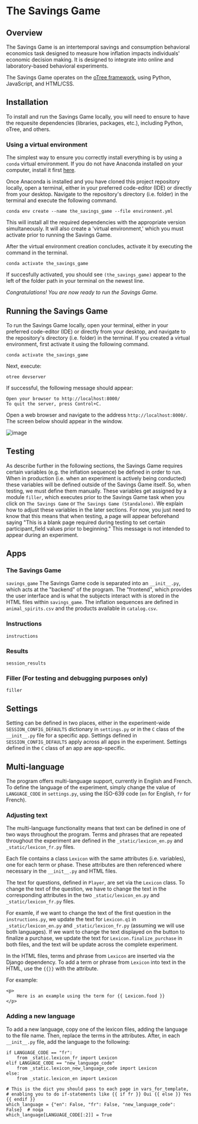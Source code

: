 # The Savings Game

## Overview
The Savings Game is an intertemporal savings and consumption behavioral economics task designed to measure how inflation impacts individuals' economic decision making. It is designed to integrate into online and laboratory-based behavioral experiments.

The Savings Game operates on the [oTree framework](https://www.otree.org/), using Python, JavaScript, and HTML/CSS.

## Installation
To install and run the Savings Game locally, you will need to ensure to have the requesite dependencies (libraries, packages, etc.), including Python, oTree, and others.
### Using a virtual environment
The simplest way to ensure you correctly install everything is by using a `conda` virtual environment. If you do not have Anaconda installed on your computer, install it first [here](https://www.anaconda.com/download).

Once Anaconda is installed and you have cloned this project repository locally, open a terminal, either in your preferred code-editor (IDE) or directly from your desktop. Navigate to the repository's directory (i.e. folder) in the terminal and execute the following command.
```
conda env create --name the_savings_game --file environment.yml
```
This will install all the required dependencies with the appropriate version simultaneously. It will also create a 'virtual environment,' which you must activate prior to running the Savings Game.

After the virtual environment creation concludes, activate it by executing the command in the terminal.
```
conda activate the_savings_game
```
If succesfully activated, you should see `(the_savings_game)` appear to the left of the folder path in your terminal on the newest line. 

*Congratulations! You are now ready to run the Savings Game.*

## Running the Savings Game
To run the Savings Game locally, open your terminal, either in your preferred code-editor (IDE) or directly from your desktop, and navigate to the repository's directory (i.e. folder) in the terminal. If you created a virtual environment, first activate it using the following command.
```
conda activate the_savings_game
```

Next, execute:
```
otree devserver
```
If successful, the following message should appear:
```
Open your browser to http://localhost:8000/
To quit the server, press Control+C.
```

Open a web browser and navigate to the address `http://localhost:8000/`. The screen below should appear in the window.

![image](https://github.com/le-nate/the_savings_game/assets/99023298/e927dcb3-d6be-4091-bd96-fe6dd7213cb2)

## Testing
As describe further in the following sections, the Savings Game requires certain variables (e.g. the inflation sequence) be defined in order to run. When in production (i.e. when an experiment is actively being conducted) these variables will be defined outside of the Savings Game itself. So, when testing, we must define them manually. These variables get assigned by a module `filler`, which executes prior to the Savings Game task when you click on `The Savings Game` or `The Savings Game (Standalone)`. We explain how to adjust these variables in the later sections. For now, you just need to know that this means that when testing, a page will appear beforehand saying "This is a blank page required during testing to set certain participant_field values prior to beginning." This message is not intended to appear during an experiment.

## Apps
### The Savings Game
`savings_game`
The Savings Game code is separated into an `__init__.py`, which acts at the "backend" of the program. The "frontend", which provides the user interface and is what the subjects interact with is stored in the HTML files within `savings_game`. The inflation sequences are defined in `animal_spirits.csv` and the products available in `catalog.csv`. 

### Instructions
`instructions`

### Results
`session_results`

### Filler (For testing and debugging purposes only)
`filler`

## Settings
Setting can be defined in two places, either in the experiment-wide `SESSION_CONFIG_DEFAULTS` dictionary in `settings.py` or in the `C` class of the `__init__.py` file for a specific app. Settings defined in `SESSION_CONFIG_DEFAULTS` apply across all apps in the experiment. Settings defined in the `C` class of an app are app-specific.

## Multi-language
The program offers multi-language support, currently in English and French. To define the language of the experiment, simply change the value of `LANGUAGE_CODE` in `settings.py`, using the ISO-639 code (`en` for English, `fr` for French).

### Adjusting text
The multi-language functionality means that text can be defined in one of two ways throughout the program. Terms and phrases that are repeated throughout the experiment are defined in the `_static/lexicon_en.py` and `_static/lexicon_fr.py` files.

Each file contains a class `Lexicon` with the same attributes (i.e. variables), one for each term or phase. These attributes are then referenced where necessary in the `__init__.py` and HTML files.

The text for questions, defined in `Player`, are set via the `Lexicon` class. To change the text of the question, we have to change the text in the corresponding attributes in the two `_static/lexicon_en.py` and `_static/lexicon_fr.py` files.

For examle, if we want to change the text of the first question in the `instructions.py`, we update the text for `Lexicon.q1` in `_static/lexicon_en.py` and `_static/lexicon_fr.py` (assuming we will use both languages). If we want to change the text displayed on the button to finalize a purchase, we update the text for `Lexicon.finalize_purchase` in both files, and the text will be update across the complete experiment. 

In the HTML files, terms and phrase from `Lexicon` are inserted via the Django dependency. To add a term or phrase from `Lexicon` into text in the HTML, use the `{{}}` with the attribute.

For example:
```
<p>
    Here is an example using the term for {{ Lexicon.food }}
</p>
```

### Adding a new language
To add a new language, copy one of the lexicon files, adding the language to the file name. Then, replace the terms in the attributes. 
After, in each `__init__.py` file, add the language to the following:
```
if LANGUAGE_CODE == "fr":
    from _static.lexicon_fr import Lexicon
elif LANGUAGE_C0DE == "new_language_code"
    from _static.lexicon_new_language_code import Lexicon
else:
    from _static.lexicon_en import Lexicon

# This is the dict you should pass to each page in vars_for_template,
# enabling you to do if-statements like {{ if fr }} Oui {{ else }} Yes {{ endif }}
which_language = {"en": False, "fr": False, "new_language_code": False}  # noqa
which_language[LANGUAGE_CODE[:2]] = True
```